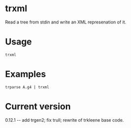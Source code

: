 # trxml

Read a tree from stdin and write an XML represenation of it.

# Usage

    trxml

# Examples

    trparse A.g4 | trxml

# Current version

0.12.1 -- add trgen2; fix trull; rewrite of trkleene base code.
